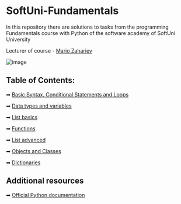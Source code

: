 # SoftUni-Fundamentals 
In this repository there are solutions to tasks from the programming Fundamentals course with Python of the software academy of SoftUni University 

Lecturer of course - [Mario Zahariev](https://www.linkedin.com/in/mario-zahariev-753a7b202/)

![image](https://user-images.githubusercontent.com/68993494/185683680-bcfefe65-88fb-4192-b0b2-ff9130c39487.png)

## Table of Contents:
➡ [Basic Syntax, Conditional Statements and Loops](https://github.com/GeorgiJelev/python-fundamentals-softuni/tree/main/Basic%20Syntax%2C%20Conditional%20Statements%20and%20Loops)

➡ [Data types and variables](https://github.com/GeorgiJelev/python-fundamentals-softuni/tree/main/Data%20Types%20and%20Variables)

➡ [List basics](https://github.com/GeorgiJelev/python-fundamentals-softuni/tree/main/List%20Basics)

➡ [Functions](https://github.com/GeorgiJelev/python-fundamentals-softuni/tree/main/Function)

➡ [List advanced]()

➡ [Objects and Classes]()

➡ [Dictionaries]()

 
## Additional resources

➡ [Official Python documentation](https://docs.python.org/3/)
